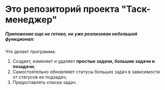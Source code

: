 # Это репозиторий проекта "Таск-менеджер"

##### Приложение еще не готово, но уже реализован небольшой функционал:

Что делает программа:
1. Создает, изменяет и удаляет **простые задачи, большие задачи и позадачи**;
2. Самостоятельно обновляяет статусы больших задач в зависимости от статусов ее подзадач; 
3. Предоставлять списки задач.



